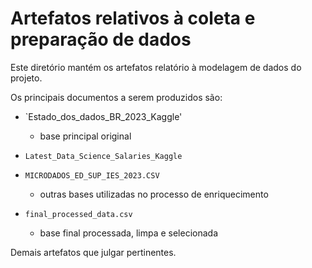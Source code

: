 # Artefatos relativos à coleta e preparação de dados

Este diretório mantém os artefatos relatório à modelagem de dados do projeto. 

Os principais documentos a serem produzidos são:

* `Estado_dos_dados_BR_2023_Kaggle'
	* base principal original

* `Latest_Data_Science_Salaries_Kaggle`
* `MICRODADOS_ED_SUP_IES_2023.CSV`
	* outras bases utilizadas no processo de enriquecimento

* `final_processed_data.csv`
  * base final processada, limpa e selecionada
	
Demais artefatos que julgar pertinentes.
